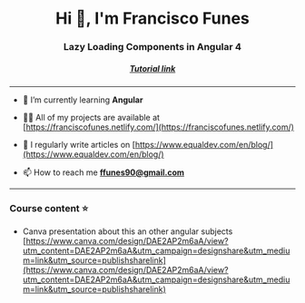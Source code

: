 ﻿<h1 align="center">Hi 👋, I'm Francisco Funes</h1>
<h3 align="center">Lazy Loading Components in Angular 4</h3>
<h5 align="center"><a target="_blank" href="https://www.youtube.com/watch?v=8tBQI5grhbE">Tutorial link</a></h5>
<hr>

- 🌱 I’m currently learning **Angular**

- 👨‍💻 All of my projects are available at [https://franciscofunes.netlify.com/](https://franciscofunes.netlify.com/)

- 📝 I regularly write articles on [https://www.equaldev.com/en/blog/](https://www.equaldev.com/en/blog/)

- 📫 How to reach me **ffunes90@gmail.com**

<hr>
<p align="left">
</p>

<h3 align="left">Course content ⭐️</h3>

- Canva presentation about this an other angular subjects [https://www.canva.com/design/DAE2AP2m6aA/view?utm_content=DAE2AP2m6aA&utm_campaign=designshare&utm_medium=link&utm_source=publishsharelink](https://www.canva.com/design/DAE2AP2m6aA/view?utm_content=DAE2AP2m6aA&utm_campaign=designshare&utm_medium=link&utm_source=publishsharelink)
